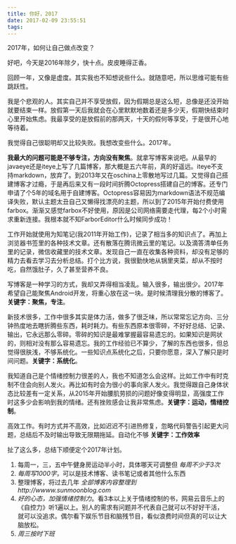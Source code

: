 ```yaml
---
title: 你好，2017
date: 2017-02-09 23:55:51
tags:
---
```


2017年，如何让自己做点改变？

<!--more-->

好吧，今天是2016年除夕，快十点。皮皮睡得正香。

回顾一年，又像是虚度。其实我也不知想说些什么。就随意吧，所以思维可能有些跳跃性。

我是个悲观的人。其实自己并不享受放假，因为假期总是这么短，总像是还没开始就要结束一样。放假第一天后我就会在心里默默地数着还是多少天，假期快结束时心里开始焦虑。我最享受的是放假前的那两天，十天的假何等享受，于是很开心地等待着。

我觉得自己很聪明却又比较失败。我想改变些什么。2017年。

**我最大的问题可能是不够专注，方向没有聚焦**。就拿写博客来说吧。从最早的javaeye还是iteye上写了几篇博客，那大概是五六年前，真的好遥远。iteye不支持markdown，放弃了。到2013年又在oschina上零散地写过几篇。又觉得自己搭建博客才过瘾，于是再后来又有一段时间折腾Octopress搭建自己的博客。还专门申请了个5年的域名用于自建博客。Octopress容易因为markdown语法不规范编译失败，默认主题太丑自己又懒得找漂亮的主题，所以到了2015年开始付费使用farbox。渐渐又感觉farbox不好使用，原因是公司网络需要走代理，每2个小时需求重新连接。我根本就不知FarborEditor什么时候同步成功！

工作开始就使用为知笔记(我2011年开始工作)，记录了相当多的知识点了。再加上浏览器书签里的各种技术文章。还有散落在腾讯微云里的笔记。以及滴答清单任务里的记录，微信收藏里的技术文章。发现自己一直在收集各种资料，却没有足够的精力去看去学习去分析总结。打个比方说，我很勤快地从锅里夹菜，却从不按时吃，自然饿肚子，久了甚至营养不良。

写博客是一种学习的方式，我却又弄得相当凌乱。输入很多，输出很少。2017年希望自己能聚焦Android开发，将重心放在这一块。是时候清理我分散的博客了。**关键字：聚焦，专注**。

新技术很多，工作中很多其实是体力活，做多了很乏味，所以常常忘记方向、三分钟热度地去瞎折腾些东西，耗时耗力。有些东西原本很零碎，不好好总结、记录、输出，它永远那么零碎。零碎的知识是最难掌握最容易遗忘的。如果知识是网状的，则相对没有那么容易遗忘。我的工作经验已不算少，了解的东西也很多，但总觉得很肤浅，不够系统化。一些知识点系统化之后，只要你愿意，深入了解只是时间问题。**关键字：系统化**。

我知道自己是个情绪控制力很差的人，我也不知道怎么会这样。比如工作中有时克制不住会向别人发火。再比如有时会为很小的事向家人发火。我觉得跟自己身体状态比较差有一定关系，从2015年开始腰肌劳损的问题好像变得明显，高强度工作时这多少会影响到我的情绪。还有挫败感会让我非常焦虑。**关键字：运动，情绪控制**。

高效工作。有时方式并不高效，比如迟迟不引进热修复，忽略代码警告引起更大问题，总结后不及时输出导致无限期拖延。自动化不够
**关键字：工作效率**

扯了这么多，总结下顺便定个2017年计划。

1. 每周一，三，五中午健身房运动半小时，具体哪天可调整但 *每周不少于3次*
2. *每周写1000字*，可以是技术博客、读书笔记或者其他什么东西
3. 整理博客，将过去几年 *全部博客内容整理到http://wwww.sunmoonblog.com*
4. *好的心态，加强情绪控制力*。看3本以上关于情绪控制的书，网易云音乐上的《自控力》听1遍以上。别人的需求有问题并不代表自己就可以不好好干活，就可以没追求。偶尔看下娱乐节目和脑残节目，看似浪费时间但真的可以让大脑放松。
5. *周三按时下班*
